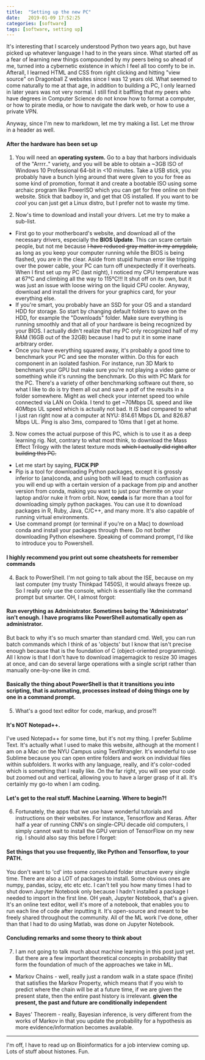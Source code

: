 ```yaml
---
title:  "Setting up the new PC"
date:   2019-01-09 17:52:25
categories: [software]
tags: [software, setting up]
---
```


It's interesting that I scarcely understood Python two years ago, but have picked up whatever language I had to in the years since. What started off as a fear of learning new things compounded by my peers being so ahead of me, turned into a cybernetic existence in which I feel all too comfy to be in. Afterall, I learned HTML and CSS from right clicking and hitting "view source" on Dragonball Z websites since I was 12 years old. What seemed to come naturally to me at that age, in addition to building a PC, I only learned in later years was not very normal. I still find it baffling that my peers who have degrees in Computer Science do not know how to format a computer, or how to pirate media, or how to navigate the dark web, or how to use a private VPN. 

Anyway, since I'm new to markdown, let me try making a list. Let me throw in a header as well.

#### After the hardware has been set up

1. You will need an **operating system.** Go to a bay that harbors individuals of the "Arrrr.." variety, and you will be able to obtain a ~3GB ISO of Windows 10 Professional 64-bit in <10 minutes. Take a USB stick, you probably have a bunch lying around that were given to you for free as some kind of promotion, format it and create a bootable ISO using some archaic program like PowerISO which you can get for free online on their website. Stick that badboy in, and get that OS installed. If you want to be *cool* you can just get a Linux distro, but I prefer not to waste my time. 

2. Now's time to download and install your drivers. Let me try to make a sub-list.
  * First go to your motherboard's website, and download all of the necessary drivers, especially the **BIOS Update**. This can scare certain people, but not me because ~~I have reduced gray matter in my amygdala,~~ as long as you keep your computer running while the BIOS is being flashed, you are in the clear. Aside from stupid human error like tripping over the power cable, your PC can turn off unexpectedly if it overheats. When I first set up my PC (last night), I noticed my CPU temperature was at 67°C and climbing all the way to 115°C!!! It shut off on its own, but it was just an issue with loose wiring on the liquid CPU cooler. Anyway, download and install the drivers for your graphics card, for your everything else. 
  * If you're smart, you probably have an SSD for your OS and a standard HDD for storage. So start by changing default folders to save on the HDD, for example the "Downloads" folder. Make sure everything is running smoothly and that all of your hardware is being recognized by your BIOS. I actually didn't realize that my PC only recognized half of my RAM (16GB out of the 32GB) because I had to put it in some inane arbitrary order. 
  * Once you have everything squared away, it's probably a good time to benchmark your PC and see the monster within. Do this for each component in an isolated fashion. For instance, run 3D Mark to benchmark your GPU but make sure you're not playing a video game or something while it's running the benchmark. Do this with PC Mark for the PC. There's a variety of other benchmarking software out there, so what I like to do is try them all out and save a pdf of the results in a folder somewhere. Might as well check your internet speed too while connected via LAN on Ookla. I tend to get ~70Mbps DL speed and like 40Mbps UL speed which is actually not bad. It *IS* bad compared to what I just ran right now at a computer at NYU: 814.61 Mbps DL and 826.87 Mbps UL. Ping is also 3ms, compared to 10ms that I get at home. 
  
3. Now comes the actual purpose of this PC, which is to use it as a deep learning rig. Not, contrary to what most think, to download the Mass Effect Trilogy with the latest texture mods ~~which I actually did right after building this PC.~~ 
  * Let me start by saying, **FUCK PIP**
  * Pip is a tool for downloading Python packages, except it is grossly inferior to (ana)conda, and using both will lead to much confusion as you will end up with a certain version of a package from pip and another version from conda, making you want to just pour thermite on your laptop and/or nuke it from orbit. Now, **conda** is far more than a tool for downloading simply python packages. You can use it to download packages in R, Ruby, Java, C/C++, and many more. It's also capable of running virtual environments. 
 * Use command prompt (or terminal if you're on a Mac) to download conda and install your packages through there. Do not bother downloading Python elsewhere. Speaking of command prompt, I'd like to introduce you to Powershell.
 
#### I highly recommend you print out some cheatsheets for remember commands

4. Back to PowerShell. I'm not going to talk about the ISE, because on my last computer (my trusty Thinkpad T450S), it would always freeze up. So I really only use the console, which is essentially like the command prompt but smarter. OH, I almost forgot:

#### Run everything as Administrator. Sometimes being the 'Administrator' isn't enough. I have programs like PowerShell automatically open as administrator. 

But back to why it's so much smarter than standard cmd. Well, you can run batch commands which I think of as 'objects' but I know that isn't precise enough because that is the foundation of C (object-oriented programming). All I know is that I don't have to download imagemagick to resize 30 images at once, and can do several large operations with a single script rather than manually one-by-one like in cmd. 

#### Basically the thing about PowerShell is that it transitions you into scripting, that is automating, processes instead of doing things one by one in a command prompt.

5. What's a good text editor for code, markup, and prose?!

#### It's NOT Notepad++. 

I've used Notepad++ for some time, but it's not my thing. I prefer Sublime Text. It's actually what I used to make this website, although at the moment I am on a Mac on the NYU Campus using TextWrangler. It's wonderful to use Sublime because you can open entire folders and work on individual files within subfolders. It works with any language, really, and it's color-coded which is something that I really like. On the far right, you will see your code but zoomed out and vertical, allowing you to have a larger grasp of it all. It's certainly my go-to when I am coding. 

#### Let's get to the real stuff. Machine Learning. Where to begin?!

6. Fortunately, the apps that we use have wonderful tutorials and instructions on their websites. For instance, Tensorflow and Keras. After half a year of running CNN's on single-CPU decade old computers, I simply cannot wait to install the GPU version of TensorFlow on my new rig. I should also say this before I forget:

#### Set things that you use frequently, like Python and Tensorflow, to your PATH. 
You don't want to 'cd' into some convoluted folder structure every single time. There are also a LOT of packages to install. Some obvious ones are numpy, pandas, scipy, etc etc etc. I can't tell you how many times I had to shut down Jupyter Notebook only because I hadn't installed a package I needed to import in the first line. OH yeah, Jupyter Notebook, that's a given. It's an online text editor, well it's more of a notebook, that enables you to run each line of code after inputting it. It's open-source and meant to be freely shared throughout the community. All of the ML work I've done, other than that I had to do using Matlab, was done on Jupyter Notebook. 

#### Concluding remarks and some theory to think about

7. I am not going to talk much about machine learning in this post just yet. But there are a few important theoretical concepts in probability that form the foundation of much of the approaches we take in ML. 

 * Markov Chains - well, really just a random walk in a state space (finite) that satisfies the Markov Property, which means that if you wish to predict where the chain will be at a future time, if we are given the present state, then the entire past history is irrelevant. 
 **given the present, the past and future are conditionally independent**
 
 * Bayes' Theorem - really, Bayesian inference, is very different from the works of Markov in that you update the probability for a hypothesis as more evidence/information becomes available. 

---

I'm off, I have to read up on Bioinformatics for a job interview coming up. Lots of stuff about histones. Fun. 
